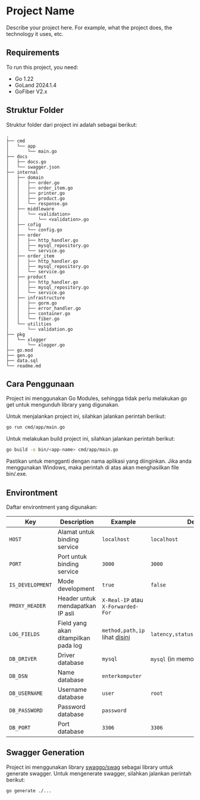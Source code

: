 # Project Name

Describe your project here. For example, what the project does, the technology it uses, etc.

## Requirements

To run this project, you need:

- Go 1.22
- GoLand 2024.1.4
- GoFiber V2.x

## Struktur Folder

Struktur folder dari project ini adalah sebagai berikut:

```plaintext
.
├── cmd
│   └── app
│       └── main.go
├── docs
│   ├── docs.go
│   └── swagger.json
├── internal
│   ├── domain
│   │   ├── order.go
│   │   ├── order_item.go
│   │   ├── printer.go
│   │   ├── product.go
│   │   └── response.go
│   ├── middleware
│   │   └── <validation>
│   │       └── <validation>.go
│   ├── cofig
│   │   └── config.go
│   ├── order
│   │   ├── http_handler.go
│   │   ├── mysql_repository.go
│   │   └── service.go
│   ├── order_item
│   │   ├── http_handler.go
│   │   ├── mysql_repository.go
│   │   └── service.go
│   ├── product
│   │   ├── http_handler.go
│   │   ├── mysql_repository.go
│   │   └── service.go
│   ├── infrastructure
│   │   ├── gorm.go
│   │   ├── error_handler.go
│   │   ├── container.go
│   │   └── fiber.go
│   └── utilities
│       └── validation.go
├── pkg
│   └── xlogger
│       └── xlogger.go
├── go.mod
├── gen.go
├── data.sql
└── readme.md
```

## Cara Penggunaan
Project ini menggunakan Go Modules, sehingga tidak perlu melakukan go get untuk mengunduh library yang digunakan.

Untuk menjalankan project ini, silahkan jalankan perintah berikut:

```Bash
go run cmd/app/main.go
```

Untuk melakukan build project ini, silahkan jalankan perintah berikut:

```Bash
go build -o bin/<app-name> cmd/app/main.go
```

Pastikan untuk mengganti <app-name> dengan nama aplikasi yang diinginkan. Jika anda menggunakan Windows, maka perintah di atas akan menghasilkan file bin/<app-name>.exe.

## Environtment

Daftar environtment yang digunakan:

| Key              | Description                          | Example                                                                                              | Default                   |
|------------------|--------------------------------------|------------------------------------------------------------------------------------------------------|---------------------------|
| `HOST`           | Alamat untuk binding service         | `localhost`                                                                                          | `localhost`               |
| `PORT`           | Port untuk binding service           | `3000`                                                                                               | `3000`                    |
| `IS_DEVELOPMENT` | Mode development                     | `true`                                                                                               | `false`                   |
| `PROXY_HEADER`   | Header untuk mendapatkan IP asli     | `X-Real-IP` atau `X-Forwarded-For`                                                                   |                           |
| `LOG_FIELDS`     | Field yang akan ditampilkan pada log | `method,path,ip` lihat [disini](https://github.com/gofiber/contrib/blob/main/fiberzerolog/config.go) | `latency,status,method,url,error` |
| `DB_DRIVER`      | Driver database                      | `mysql`                                                                                              | `mysql` (in memory)       |
| `DB_DSN`         | Name database                        | `enterkomputer`                                                                                      |                           |
| `DB_USERNAME`    | Username database                    | `user`                                                                                               | `root`                    |
| `DB_PASSWORD`    | Password database                    | `password`                                                                                           |                           |
| `DB_PORT`        | Port database                        | `3306`                                                                                               | `3306`                    |

## Swagger Generation

Project ini menggunakan library [swaggo/swag](https://github.com/swaggo/swag) sebagai library untuk generate swagger. Untuk
mengenerate swagger, silahkan jalankan perintah berikut:

```bash
go generate ./...
```
